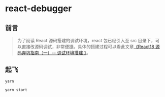<!--
 * @Author: your name
 * @Date: 2022-04-18 15:12:15
 * @LastEditTime: 2022-04-18 15:25:21
 * @LastEditors: Please set LastEditors
 * @Description: 打开koroFileHeader查看配置 进行设置: https://github.com/OBKoro1/koro1FileHeader/wiki/%E9%85%8D%E7%BD%AE
 * @FilePath: /个人工作/react-debugger/README.md
-->

# react-debugger

## 前言

> 为了阅读 React 源码搭建的调试环境，react 包已经引入至 src 目录下，可以直接改源码调试，非常便捷。具体的搭建过程可以看此文章[《React18 源码弃坑指南（一）-- 调试环境搭建
> 》](https://juejin.cn/post/7080344211987365925)。

## 起飞

```
yarn

yarn start
```
